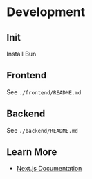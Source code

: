 # Development

## Init
Install Bun

## Frontend
See `./frontend/README.md`

## Backend
See `./backend/README.md`


## Learn More

- [Next.js Documentation](https://nextjs.org/docs)